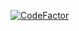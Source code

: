 [![CodeFactor](https://www.codefactor.io/repository/github/htomsik/mvvmbase/badge)](https://www.codefactor.io/repository/github/htomsik/mvvmbase)
